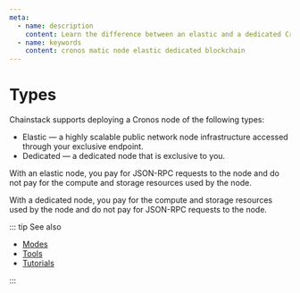 ```yaml
---
meta:
  - name: description
    content: Learn the difference between an elastic and a dedicated Cronos node deployed with the Chainstack managed blockchain services.
  - name: keywords
    content: cronos matic node elastic dedicated blockchain
---
```


# Types

Chainstack supports deploying a Cronos node of the following types:

* Elastic — a highly scalable public network node infrastructure accessed through your exclusive endpoint.
* Dedicated — a dedicated node that is exclusive to you.

With an elastic node, you pay for JSON-RPC requests to the node and do not pay for the compute and storage resources used by the node.

With a dedicated node, you pay for the compute and storage resources used by the node and do not pay for JSON-RPC requests to the node.

::: tip See also

* [Modes](/operations/cronos/modes)
* [Tools](/operations/cronos/tools)
* [Tutorials](/tutorials/cronos/)

:::
